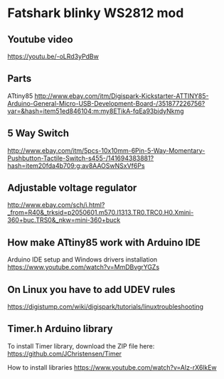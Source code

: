 Fatshark blinky WS2812 mod
==========================

## Youtube video 
https://youtu.be/-oLRd3yPdBw

## Parts
ATtiny85
http://www.ebay.com/itm/Digispark-Kickstarter-ATTINY85-Arduino-General-Micro-USB-Development-Board-/351877226756?var=&hash=item51ed846104:m:my8ETikA-fqEa93bidyNkmg

## 5 Way Switch 
http://www.ebay.com/itm/5pcs-10x10mm-6Pin-5-Way-Momentary-Pushbutton-Tactile-Switch-s455-/141694383881?hash=item20fda4b709:g:av8AAOSwNSxVf6Ps

## Adjustable voltage regulator
http://www.ebay.com/sch/i.html?_from=R40&_trksid=p2050601.m570.l1313.TR0.TRC0.H0.Xmini-360+buc.TRS0&_nkw=mini-360+buck


## How make ATtiny85 work with Arduino IDE
Arduino IDE setup and Windows drivers installation
https://www.youtube.com/watch?v=MmDBvgrYGZs

## On Linux you have to add UDEV rules
https://digistump.com/wiki/digispark/tutorials/linuxtroubleshooting

## Timer.h Arduino library
To install Timer library, download the ZIP file here: https://github.com/JChristensen/Timer

How to install libraries https://www.youtube.com/watch?v=Alz-rX6lkEw